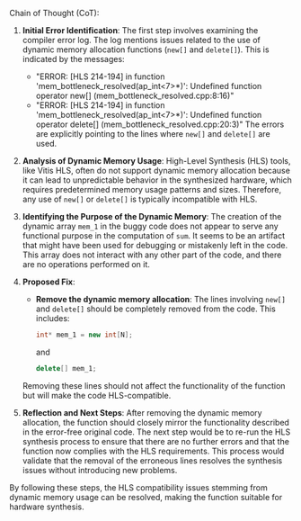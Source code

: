 Chain of Thought (CoT):

1. **Initial Error Identification**: The first step involves examining the compiler error log. The log mentions issues related to the use of dynamic memory allocation functions (`new[]` and `delete[]`). This is indicated by the messages:
   - "ERROR: [HLS 214-194] in function 'mem_bottleneck_resolved(ap_int<7>*)': Undefined function operator new[] (mem_bottleneck_resolved.cpp:8:16)"
   - "ERROR: [HLS 214-194] in function 'mem_bottleneck_resolved(ap_int<7>*)': Undefined function operator delete[] (mem_bottleneck_resolved.cpp:20:3)"
   The errors are explicitly pointing to the lines where `new[]` and `delete[]` are used.

2. **Analysis of Dynamic Memory Usage**: High-Level Synthesis (HLS) tools, like Vitis HLS, often do not support dynamic memory allocation because it can lead to unpredictable behavior in the synthesized hardware, which requires predetermined memory usage patterns and sizes. Therefore, any use of `new[]` or `delete[]` is typically incompatible with HLS.

3. **Identifying the Purpose of the Dynamic Memory**: The creation of the dynamic array `mem_1` in the buggy code does not appear to serve any functional purpose in the computation of `sum`. It seems to be an artifact that might have been used for debugging or mistakenly left in the code. This array does not interact with any other part of the code, and there are no operations performed on it.

4. **Proposed Fix**: 
   - **Remove the dynamic memory allocation**: The lines involving `new[]` and `delete[]` should be completely removed from the code. This includes:
     ```cpp
     int* mem_1 = new int[N];
     ```
     and 
     ```cpp
     delete[] mem_1;
     ```
   Removing these lines should not affect the functionality of the function but will make the code HLS-compatible.

5. **Reflection and Next Steps**: After removing the dynamic memory allocation, the function should closely mirror the functionality described in the error-free original code. The next step would be to re-run the HLS synthesis process to ensure that there are no further errors and that the function now complies with the HLS requirements. This process would validate that the removal of the erroneous lines resolves the synthesis issues without introducing new problems.

By following these steps, the HLS compatibility issues stemming from dynamic memory usage can be resolved, making the function suitable for hardware synthesis.